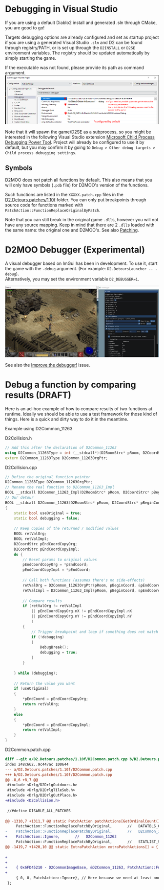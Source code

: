 
# Debugging in Visual Studio

If you are using a default Diablo2 install and generated .sln through CMake, you are good to go!

Targets debugging options are already configured and set as startup project if you are using a generated Visual Studio `.sln` and D2 can be found through registry/PATH, or is set up through the `D2INSTALL` or `D2SE` environment variables. The registry should be updated automatically by simply starting the game.

If the executable was not found, please provide its path as command argument.
![Example of debugging properties](assets/img/Debugging%20properties.png)


Note that it will spawn the game/D2SE as a subprocess, so you might be interested in the following Visual Studio extension [Microsoft Child Process Debugging Power Tool](https://marketplace.visualstudio.com/items?itemName=vsdbgplat.MicrosoftChildProcessDebuggingPowerTool).
Project will already be configured to use it by default, but you may confirm it by going to `Debug > Other debug targets > Child process debugging settings`.

## Symbols

D2MOO does not patch all functions by default. This also means that you will only have symbols (`.pdb` file) for D2MOO's version of the functions.

Such functions are listed in the `XXXXX.patch.cpp` files in the [D2.Detours.patches/1.10f](D2.Detours.patches/1.10f) folder. You can only put breakpoints through source code for functions marked with `PatchAction::FunctionReplaceOriginalByPatch`.

Note that you can still break in the original game `.dll`s, however you will not have any source mapping. Keep in mind that there are 2 `.dll`s loaded with the same name: the original one and D2MOO's. See also [Patching](Patching.md).

# D2MOO Debugger (Experimental)

A visual debugger based on ImGui has been in development.
To use it, start the game with the `-debug` argument. (For example: `D2.DetoursLauncher -- -debug`).  
Alternatively, you may set the environment variable `D2_DEBUGGER=1`.

![D2Moo Debugger](assets/img/D2MooDebugger.png)

See also the [Improve the debugger!](https://github.com/ThePhrozenKeep/D2MOO/issues/113) issue.


# Debug a function by comparing results (DRAFT)

Here is an ad-hoc example of how to compare results of two functions at runtime.
Ideally we should be able to use a test framework for those kind of things. Here is a quick and dirty way to do it in the meantime.

Example using D2Common_11263

D2Collision.h 

```cpp
// Add this after the declaration of D2Common_11263
using D2Common_11263Type = int (__stdcall*)(D2RoomStrc* pRoom, D2CoordStrc* pBeginCoord, D2CoordStrc* pEndCoord, uint16_t nMask);
extern D2Common_11263Type D2Common_11263OrgPtr;
```

D2Collision.cpp

```cpp
// Define the original function pointer
D2Common_11263Type D2Common_11263OrgPtr;
// Rename the real function to D2Common_11263_Impl
BOOL __stdcall D2Common_11263_Impl(D2RoomStrc* pRoom, D2CoordStrc* pBeginCoord, D2CoordStrc* pEndCoord, uint16_t nCollisionType);
// Our detour
BOOL __stdcall D2Common_11263(D2RoomStrc* pRoom, D2CoordStrc* pBeginCoord, D2CoordStrc* pEndCoord, uint16_t nCollisionType)
{
	static bool useOriginal = true;
	static bool debugging = false;
    
    // Keep copies of the returned / modified values
	BOOL retValOrg;
	BOOL retValImpl;
    D2CoordStrc pEndCoordCopyOrg;
    D2CoordStrc pEndCoordCopyImpl;
	do {
        // Reset params to original values
        pEndCoordCopyOrg = *pEndCoord;
        pEndCoordCopyImpl = *pEndCoord;
        
        // Call both functions (assumes there's no side-effects)
		retValOrg = D2Common_11263OrgPtr(pRoom, pBeginCoord, &pEndCoordCopyOrg, nCollisionType);
		retValImpl = D2Common_11263_Impl(pRoom, pBeginCoord, &pEndCoordCopyImpl, nCollisionType);

        // Compare results
		if (retValOrg != retValImpl
			|| pEndCoordCopyOrg.nX != pEndCoordCopyImpl.nX
			|| pEndCoordCopyOrg.nY != pEndCoordCopyImpl.nY
			)
		{
            // Trigger breakpoint and loop if something does not match
			if (!debugging)
			{
				DebugBreak();
				debugging = true;
			}
		}

	} while (debugging);

    // Return the value you want
	if (useOriginal)
	{
		*pEndCoord = pEndCoordCopyOrg;
		return retValOrg;
	}
	else
	{
		*pEndCoord = pEndCoordCopyImpl;
		return retValImpl;
	}
}


```

D2Common.patch.cpp

```diff
diff --git a/D2.Detours.patches/1.10f/D2Common.patch.cpp b/D2.Detours.patches/1.10f/D2Common.patch.cpp
index 248c662..9c447ac 100644
--- a/D2.Detours.patches/1.10f/D2Common.patch.cpp
+++ b/D2.Detours.patches/1.10f/D2Common.patch.cpp
@@ -8,6 +8,7 @@
 #include <Drlg/D2DrlgOutdoors.h>
 #include <Drlg/D2DrlgTileSub.h>
 #include <Drlg/D2DrlgOutPlace.h>
+#include <D2Collision.h>

 //#define DISABLE_ALL_PATCHES

@@ -1310,7 +1311,7 @@ static PatchAction patchActions[GetOrdinalCount()] = {
     PatchAction::FunctionReplacePatchByOriginal,       //   DATATBLS_GetMonSeqTableRecord                                       @11262
-    PatchAction::FunctionReplacePatchByOriginal,       //   D2Common_11263                                                      @11263
+    PatchAction::Ignore,       //   D2Common_11263                                                      @11263
     PatchAction::FunctionReplacePatchByOriginal,       //   STATLIST_SetSkillId                                                 @11264
@@ -1419,7 +1420,10 @@ static ExtraPatchAction extraPatchActions[] = {

+
+
+    { 0x6FD45210 - D2CommonImageBase, &D2Common_11263, PatchAction::FunctionReplaceOriginalByPatch, &D2Common_11263OrgPtr},
+
     { 0, 0, PatchAction::Ignore}, // Here because we need at least one element in the array
 };
```
